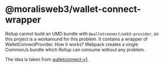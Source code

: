 # @moralisweb3/wallet-connect-wrapper

Rollup cannot build an UMD bundle with `@walletconnect/web3-provider`, so this project is a workaround for this problem. It contains a wrapper of WalletConnectProvider. How it works? Webpack creates a single CommonJs bundle which Rollup can consume without any problem.

The idea is taken from [walletconnect-v1](https://github.com/DePayFi/walletconnect-v1).
